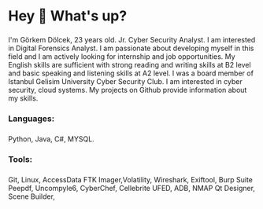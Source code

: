 <h1 align="left">Hey 👋 What's up?</h1>

###

<p align="left">I'm Görkem Dölcek, 23 years old. Jr. Cyber Security Analyst. I am interested in Digital Forensics Analyst. I am
 passionate about developing myself in this field and I am actively looking for internship and job opportunities.
 My English skills are sufficient with strong reading and writing skills at B2 level and basic speaking and
 listening skills at A2 level. I was a board member of Istanbul Gelisim University Cyber Security Club.
 I am interested in cyber security, cloud systems. My projects on Github provide information about my skills.</p>

###

<h3 align="left">Languages:</h3>

###

Python, Java, C#, MYSQL.

###

<h3 align="left"> Tools: </h3>

###

Git, Linux, AccessData FTK Imager,Volatility, Wireshark, Exiftool, Burp Suite
Peepdf, Uncompyle6, CyberChef, Cellebrite UFED, ADB, NMAP
Qt Designer, Scene Builder, 

###


### 


